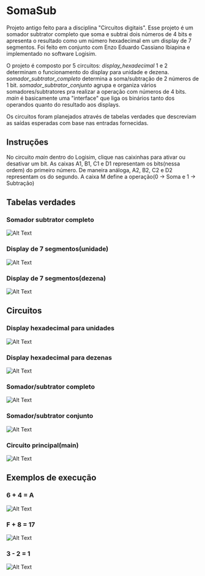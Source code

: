 # SomaSub

Projeto antigo feito para a disciplina "Circuitos digitais". Esse projeto é um somador subtrator completo que soma e subtrai dois números de 4 bits e apresenta o resultado como um número hexadecimal em um display de 7 segmentos. Foi feito em conjunto com Enzo Eduardo Cassiano Ibiapina e implementado no software Logisim. 

O projeto é composto por 5 circuitos: *display_hexadecimal* 1 e 2 determinam o funcionamento do display para unidade e dezena. *somador_subtrator_completo* determina a soma/subtração de 2 números de 1 bit. *somador_subtrator_conjunto* agrupa e organiza vários somadores/subtratores pra realizar a operação com números de 4 bits. *main* é basicamente uma "interface" que liga os binários tanto dos operandos quanto do resultado aos displays.

Os circuitos foram planejados através de tabelas verdades que descreviam as saídas esperadas com base nas entradas fornecidas.

## Instruções

No circuito *main* dentro do Logisim, clique nas caixinhas para ativar ou desativar um bit. As caixas A1, B1, C1 e D1 representam os bits(nessa ordem) do primeiro número. De maneira análoga, A2, B2, C2 e D2 representam os do segundo. A caixa M define a operação(0 -> Soma e 1 -> Subtração)

## Tabelas verdades

### Somador subtrator completo

![Alt Text](img/screenshot6.png)

### Display de 7 segmentos(unidade)

![Alt Text](img/screenshot7.png)

### Display de 7 segmentos(dezena)

![Alt Text](img/screenshot8.png)

## Circuitos

### Display hexadecimal para unidades

![Alt Text](img/screenshot2.png)

### Display hexadecimal para dezenas

![Alt Text](img/screenshot3.png)

### Somador/subtrator completo

![Alt Text](img/screenshot4.png)

### Somador/subtrator conjunto

![Alt Text](img/screenshot1.png)

### Circuito principal(main)

![Alt Text](img/screenshot9.png)

## Exemplos de execução

### 6 + 4 = A 

![Alt Text](img/screenshot10.png)

### F + 8 = 17

![Alt Text](img/screenshot11.png)

### 3 - 2 = 1

![Alt Text](img/screenshot12.png)